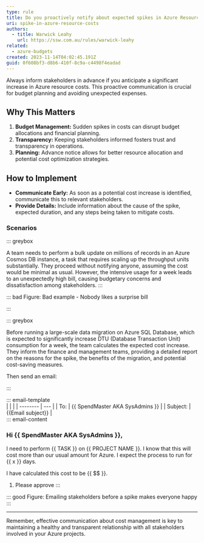 ```yaml
---
type: rule
title: Do you proactively notify about expected spikes in Azure Resource costs?
uri: spike-in-azure-resource-costs
authors:
  - title: Warwick Leahy
    url: https://ssw.com.au/rules/warwick-leahy
related:
  - azure-budgets
created: 2023-11-14T04:02:45.191Z
guid: 0f608bf3-d8b6-410f-8c9a-c4498f4eadad
---
```



Always inform stakeholders in advance if you anticipate a significant increase in Azure resource costs. This proactive communication is crucial for budget planning and avoiding unexpected expenses.

<!--endintro-->



## Why This Matters

1. **Budget Management:** Sudden spikes in costs can disrupt budget allocations and financial planning.
2. **Transparency:** Keeping stakeholders informed fosters trust and transparency in operations.
3. **Planning:** Advance notice allows for better resource allocation and potential cost optimization strategies.



## How to Implement



- **Communicate Early:** As soon as a potential cost increase is identified, communicate this to relevant stakeholders.
- **Provide Details:** Include information about the cause of the spike, expected duration, and any steps being taken to mitigate costs.

### Scenarios



::: greybox

A team needs to perform a bulk update on millions of records in an Azure Cosmos DB instance, a task that requires scaling up the throughput units substantially. They proceed without notifying anyone, assuming the cost would be minimal as usual. However, the intensive usage for a week leads to an unexpectedly high bill, causing budgetary concerns and dissatisfaction among stakeholders.
:::

::: bad
Figure: Bad example - Nobody likes a surprise bill

:::

::: greybox





Before running a large-scale data migration on Azure SQL Database, which is expected to significantly increase DTU (Database Transaction Unit) consumption for a week, the team calculates the expected cost increase. They inform the finance and management teams, providing a detailed report on the reasons for the spike, the benefits of the migration, and potential cost-saving measures.

Then send an email:

:::

::: email-template  
|          |     |
| -------- | --- |
| To:      | {{ SpendMaster AKA SysAdmins }} |
| Subject: | {{Email subject}}  |  
::: email-content  

### Hi {{ SpendMaster AKA SysAdmins }},  

I need to perform {{ TASK }} on {{ PROJECT NAME }}.  I know that this will cost more than our usual amount for Azure.  I expect the process to run for {{ x }} days.

I have calculated this cost to be {{ $$ }}.

1. Please approve
:::  

::: good
Figure: Emailing stakeholders before a spike makes everyone happy
:::







---

Remember, effective communication about cost management is key to maintaining a healthy and transparent relationship with all stakeholders involved in your Azure projects.

